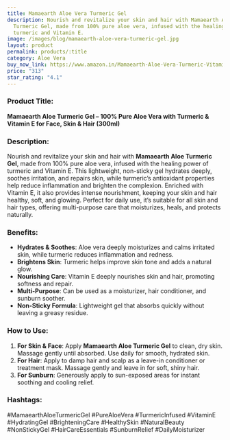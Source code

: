 ```yaml
---
title: Mamaearth Aloe Vera Turmeric Gel
description: Nourish and revitalize your skin and hair with Mamaearth Aloe
  Turmeric Gel, made from 100% pure aloe vera, infused with the healing power of
  turmeric and Vitamin E.
image: /images/blog/mamaearth-aloe-vera-turmeric-gel.jpg
layout: product
permalink: products/:title
category: Aloe Vera
buy_now_link: https://www.amazon.in/Mamaearth-Aloe-Vera-Turmeric-Vitamin/dp/B07VL4MYJ2/ref=sr_1_19?crid=1XMIOQ4WPBG6X&tag=ayushmonk-21
price: "313"
star_rating: "4.1"
---
```

### Product Title:
**Mamaearth Aloe Turmeric Gel – 100% Pure Aloe Vera with Turmeric & Vitamin E for Face, Skin & Hair (300ml)**

### Description:
Nourish and revitalize your skin and hair with **Mamaearth Aloe Turmeric Gel**, made from 100% pure aloe vera, infused with the healing power of turmeric and Vitamin E. This lightweight, non-sticky gel hydrates deeply, soothes irritation, and repairs skin, while turmeric’s antioxidant properties help reduce inflammation and brighten the complexion. Enriched with Vitamin E, it also provides intense nourishment, keeping your skin and hair healthy, soft, and glowing. Perfect for daily use, it’s suitable for all skin and hair types, offering multi-purpose care that moisturizes, heals, and protects naturally.

### Benefits:
- **Hydrates & Soothes**: Aloe vera deeply moisturizes and calms irritated skin, while turmeric reduces inflammation and redness.
- **Brightens Skin**: Turmeric helps improve skin tone and adds a natural glow.
- **Nourishing Care**: Vitamin E deeply nourishes skin and hair, promoting softness and repair.
- **Multi-Purpose**: Can be used as a moisturizer, hair conditioner, and sunburn soother.
- **Non-Sticky Formula**: Lightweight gel that absorbs quickly without leaving a greasy residue.

### How to Use:
1. **For Skin & Face**: Apply **Mamaearth Aloe Turmeric Gel** to clean, dry skin. Massage gently until absorbed. Use daily for smooth, hydrated skin.
2. **For Hair**: Apply to damp hair and scalp as a leave-in conditioner or treatment mask. Massage gently and leave in for soft, shiny hair.
3. **For Sunburn**: Generously apply to sun-exposed areas for instant soothing and cooling relief.

### Hashtags:
#MamaearthAloeTurmericGel #PureAloeVera #TurmericInfused #VitaminE #HydratingGel #BrighteningCare #HealthySkin #NaturalBeauty #NonStickyGel #HairCareEssentials #SunburnRelief #DailyMoisturizer
